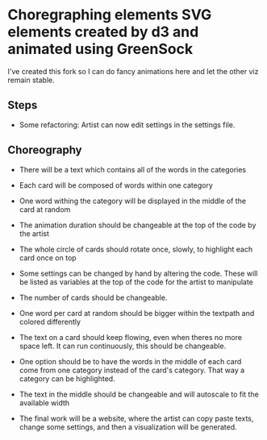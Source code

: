 # Choregraphing elements SVG elements created by d3 and animated using GreenSock

I've created this fork so I can do fancy animations here and let the other viz remain stable.

## Steps
- Some refactoring: Artist can now edit settings in the settings file.


## Choreography
- There will be a text which contains all of the words in the categories
- Each card will be composed of words within one category
- One word withing the category will be displayed in the middle of the card at random
- The animation duration should be changeable at the top of the code by the artist
- The whole circle of cards should rotate once, slowly, to highlight each card once on top
- Some settings can be changed by hand by altering the code. These will be listed as variables at the top of the code for the artist to manipulate

- The number of cards should be changeable. 
- One word per card at random should be bigger within the textpath and colored differently
- The text on a card should keep flowing, even when theres no more space left. It can run continuously, this should be changeable.
- One option should be to have the words in the middle of each card come from one category instead of the card's category. That way a category can be highlighted.
- The text in the middle should be changeable and will autoscale to fit the available width
- The final work will be a website, where the artist can copy paste texts, change some settings, and then a visualization will be generated.
